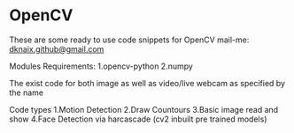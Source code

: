 # OpenCV

These are some ready to use code snippets for OpenCV 
mail-me: dknaix.github@gmail.com

Modules Requirements:
1.opencv-python
2.numpy

The exist code for both image as well as video/live webcam as specified by the name

Code types
1.Motion Detection
2.Draw Countours
3.Basic image read and show
4.Face Detection via harcascade (cv2 inbuilt pre trained models)
